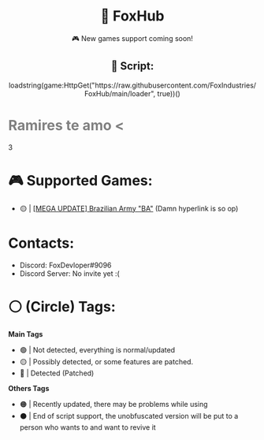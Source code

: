 <h1 align="center">👋 FoxHub</h1><p align="center">🎮 New games support coming soon!</p>

<h2 align="center">📜 Script:</h2><p align="center">loadstring(game:HttpGet("https://raw.githubusercontent.com/FoxIndustries/FoxHub/main/loader", true))()</p>
<h2 align="left"><h1 style="color:Grey;">Ramires te amo <</h1>3</h2>

# 🎮 Supported Games:
- 🟡 | [[MEGA UPDATE] Brazilian Army "BA"](https://www.roblox.com/games/7235547883/BIG-UPDATE-Ex-rcito-Brasileiro-EB#!/about) (Damn hyperlink is so op)

# Contacts:
- Discord: FoxDevloper#9096
- Discord Server: No invite yet :(

# ⚪ (Circle) Tags:

**Main Tags**
- 🟢 | Not detected, everything is normal/updated
- 🟡 | Possibly detected, or some features are patched.
- 🔴 | Detected (Patched)

**Others Tags**
- 🟠 | Recently updated, there may be problems while using
- ⚫ | End of script support, the unobfuscated version will be put to a person who wants to and want to revive it
